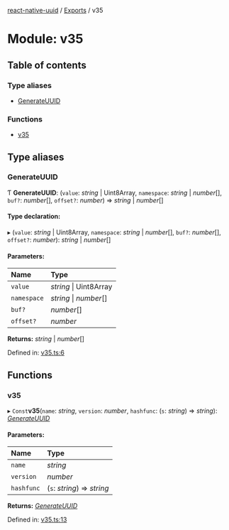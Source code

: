 [react-native-uuid](..) / [Exports](../modules.md) / v35

# Module: v35

## Table of contents

### Type aliases

- [GenerateUUID](v35.md#generateuuid)

### Functions

- [v35](v35.md#v35)

## Type aliases

### GenerateUUID

Ƭ **GenerateUUID**: (`value`: *string* \| Uint8Array, `namespace`: *string* \| *number*[], `buf?`: *number*[], `offset?`: *number*) => *string* \| *number*[]

#### Type declaration:

▸ (`value`: *string* \| Uint8Array, `namespace`: *string* \| *number*[], `buf?`: *number*[], `offset?`: *number*): *string* \| *number*[]

#### Parameters:

Name | Type |
:------ | :------ |
`value` | *string* \| Uint8Array |
`namespace` | *string* \| *number*[] |
`buf?` | *number*[] |
`offset?` | *number* |

**Returns:** *string* \| *number*[]

Defined in: [v35.ts:6](https://github.com/eugenehp/react-native-uuid/blob/d476a1f/src/v35.ts#L6)

## Functions

### v35

▸ `Const`**v35**(`name`: *string*, `version`: *number*, `hashfunc`: (`s`: *string*) => *string*): [*GenerateUUID*](v35.md#generateuuid)

#### Parameters:

Name | Type |
:------ | :------ |
`name` | *string* |
`version` | *number* |
`hashfunc` | (`s`: *string*) => *string* |

**Returns:** [*GenerateUUID*](v35.md#generateuuid)

Defined in: [v35.ts:13](https://github.com/eugenehp/react-native-uuid/blob/d476a1f/src/v35.ts#L13)
